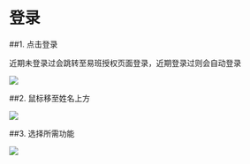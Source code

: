 # 登录

##<span id = "1">1. 点击登录</span>

近期未登录过会跳转至易班授权页面登录，近期登录过则会自动登录

![](https://tva1.sinaimg.cn/large/006y8mN6ly1g6t7pq5tpgj31ot0u0dfz.jpg)

##<span id = "2">2. 鼠标移至姓名上方</span>

![](https://tva1.sinaimg.cn/large/006y8mN6ly1g6t7qw7g5oj31tl0u0js0.jpg)

##<span id = "3">3. 选择所需功能</span>

![](https://tva1.sinaimg.cn/large/006y8mN6ly1g6t7ryjhlzj31qu0u0mxu.jpg)
